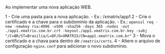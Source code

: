 Ao implementar uma nova aplicação WEB.

1 - Crie uma pasta para a nova aplicação.
     - Ex.: /xmatrix/app1
2 - Crie o certificado e a chave para o subdomínio da aplicação.
    - Ex.: 
    ```openssl req -new -newkey rsa:4096 -x509 -sha256 -days 365 -nodes -out ./app1.xmatrix.com.br.crt -keyout./app1.xmatrix.com.br.key -subj "/C=BR/ST=Brasilia/L=DF/O=XMATRIX/CN=app1.xmatrix.com.br"```
3 - Mova o certificado e a chava para dentro de `/xmatrix/certs`.
4 - Altere o arquivo de configuração `nginx.conf` para adicionar o novo subdomínio.